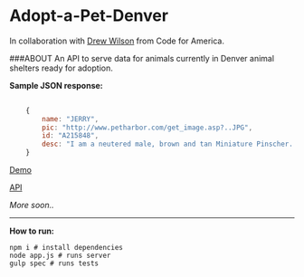 # Adopt-a-Pet-Denver

In collaboration with [Drew Wilson](https://github.com/drewrwilson) from Code for America.

###ABOUT
An API to serve data for animals currently in Denver animal shelters ready for adoption.

**Sample JSON response:** 


```javascript
	
	{	
		name: "JERRY",
		pic: "http://www.petharbor.com/get_image.asp?..JPG",
		id: "A215848",
		desc: "I am a neutered male, brown and tan Miniature Pinscher.."
	}

```

[Demo](http://adopt-a-pet-denver.herokuapp.com/)

[API](http://adopt-a-pet-denver.herokuapp.com/api)

*More soon..*

-----------------------

**How to run:**

    npm i # install dependencies
    node app.js # runs server    
    gulp spec # runs tests


